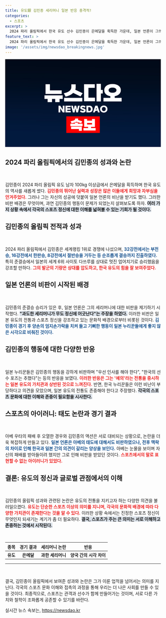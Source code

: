 ```yaml
---
title: 유도銀 김민종 세리머니 일본 반응 충격적!
categories:
  - 스포츠
excerpt: >
  2024 파리 올림픽에서 한국 유도 선수 김민종이 은메달을 획득한 가운데, 일본 언론이 그의 세리머니를 두고 무도 논란을 제기하며 비판의 목소리를 높이고 있다. nuna24.com에서는 이로 인해 불거진 양국의 반응을 비교 분석했다.
feature_text: >
  2024 파리 올림픽에서 한국 유도 선수 김민종이 은메달을 획득한 가운데, 일본 언론이 그의 세리머니를 두고 무도 논란을 제기하며 비판의 목소리를 높이고 있다. nuna24.com에서는 이로 인해 불거진 양국의 반응을 비교 분석했다.
image: '/assets/img/newsdao_breakingnews.jpg'
---
```


<p><img src="/assets/img/newsdao_breakingnews.jpg" alt="pcversion 속보" /></p>

<h2 data-ke-size="size26">2024 파리 올림픽에서의 김민종의 성과와 논란</h2>

<p data-ke-size="size16">&nbsp;</p>

<p>김민종이 2024 파리 올림픽 유도 남자 100kg 이상급에서 은메달을 획득하며 한국 유도의 역사를 새롭게 썼다. <b><span style="color: #ee2323;">김민종의 뛰어난 실력과 성장은 많은 이들에게 희망과 자부심을 안겨주었다.</span></b> 그러나 그는 자신의 성공에 덧붙여 일본 언론의 비난을 받기도 했다. 그러한 비판 배경은 무엇이며, 과연 김민종의 행동이 문제가 되었는지 살펴보도록 하자. <b><span style="background-color: #21538527;">여러 가지 상황 속에서 각국의 스포츠 정신에 대한 이해를 넓혀볼 수 있는 기회가 될 것이다.</span></b></p>

<h2>김민종의 올림픽 전적과 성과</h2>

<p data-ke-size="size16">&nbsp;</p>

<p>2024 파리 올림픽에서 김민종은 세계랭킹 1위로 경쟁에 나섰으며, <b><span style="color: #1a5490;">32강전에서는 부전승, 16강전에서 한판승, 8강전에서 절반승을 거두는 등 순조롭게 결승까지 진출하였다.</span></b> 특히 준결승에서 일본의 세계 6위 사이토 다쓰루를 상대로 멋진 업어치기로 승리했음을 강조할 만하다. <b><span style="color: #ee2323;">그의 발군의 기량은 상대를 압도하고, 한국 유도의 힘을 잘 보여주었다.</span></b> </p>

<h2>일본 언론의 비판이 시작된 배경</h2>

<p data-ke-size="size16">&nbsp;</p>

<p>김민종의 준결승 승리가 있은 후, 일본 언론은 그의 세리머니에 대한 비판을 제기하기 시작했다. <b><span style="background-color: #21538527;">"과도한 세리머니가 무도 정신에 어긋난다"는 주장을 하였다.</span></b> 이러한 비판은 일본 유도의 전통과 스포츠 정신을 강조하고 있는 문화적 배경으로부터 비롯된 것이다. <b><span style="color: #1a5490;">김민종이 경기 후 양손의 엄지손가락을 치켜 들고 기뻐한 행동이 일본 누리꾼들에게 좋지 않은 시각으로 비춰진 것이다.</span></b></p>

<h2>김민종의 행동에 대한 다양한 반응</h2>

<p data-ke-size="size16">&nbsp;</p>

<p>일본 누리꾼들은 김민종의 행동을 강하게 비판하며 "우선 인사를 해야 한다", "한국의 선수 포즈는 추했다"는 등의 반응을 보였다. <b><span style="color: #ee2323;">이러한 반응은 그는 '예의'라는 전통을 중시하는 일본 유도의 가치관과 상반된 것으로 느껴진다.</span></b> 반면, 한국 누리꾼들은 이런 비난이 부당하다고 의견을 모았으며, 일본 유도의 전통도 존중해야 한다고 주장했다. <b><span style="background-color: #21538527;">각국의 스포츠 문화에 대한 이해와 존중이 필요함을 시사한다.</span></b></p>

<h2>스포츠의 아이러니: 태도 논란과 경기 결과</h2>

<p data-ke-size="size16">&nbsp;</p>

<p>아베 우타의 패배 후 오열한 경우와 김민종의 액션은 서로 대비되는 상황으로, 논란을 더욱 복잡하게 만들고 있다. <b><span style="color: #1a5490;">일본 언론은 아베의 태도에 대해서도 비판하였으나, 전후 맥락의 차이로 인해 한국과 일본 간의 의견이 갈리는 양상을 보인다.</span></b> 아베는 눈물을 보이며 자신의 패배를 받아들이려 했지만 그로 인해 비판을 받았던 것이다. <b><span style="color: #ee2323;">스포츠에서의 말로 표현할 수 없는 아이러니가 있었다.</span></b></p>

<h2>결론: 유도의 정신과 글로벌 관점에서의 이해</h2>

<p data-ke-size="size16">&nbsp;</p>

<p>김민종의 올림픽 성과와 관련된 논란은 유도의 전통을 지키고자 하는 다양한 의견을 불러일으켰다. <b><span style="color: #ee2323;">유도는 단순한 스포츠 이상의 의미를 지니며, 각국의 문화적 배경에 따라 다양한 가치관이 존재한다는 것을 알 수 있다.</span></b> 이러한 상황 속에서는 진정한 스포츠 정신이 무엇인지 되새기는 계기가 좀 더 필요하다. <b><span style="background-color: #21538527;">결국, 스포츠가 주는 큰 의미는 서로 이해하고 존중하는 것에서 시작된다.</span></b> </p>

<p data-ke-size="size16">&nbsp;</p>

<table>
<thead>
<tr>
<th style="text-align: center;">종목</th>
<th style="text-align: center;">경기 결과</th>
<th style="text-align: center;">세리머니 논란</th>
<th style="text-align: center;">반응</th>
</tr>
</thead>
<tbody>
<tr>
<td style="text-align: center; height: 17px;"><b>유도</b></td>
<td style="text-align: center; height: 17px;"><b>은메달</b></td>
<td style="text-align: center; height: 17px;"><b>과한 세리머니</b></td>
<td style="text-align: center; height: 17px;"><b>양국 간의 시각 차이</b></td>
</tr>
</tbody>
</table>

<hr />

<p data-ke-size="size16">&nbsp;</p>

<p>결국, 김민종이 올림픽에서 보여준 성과와 논란은 그가 이룬 업적을 넘어서는 의미를 지닌다. 각국의 스포츠 문화 이해와 접촉의 과정을 통해 우리는 더 나은 사회를 만들 수 있을 것이다. 최종적으로, 스포츠는 관객과 선수가 함께 만들어가는 것이며, 서로 다른 가치와 철학이 조화롭게 공존할 수 있기를 바란다.</p>
실시간 뉴스 속보는, <a href="https://newsdao.kr" rel="dofollow">https://newsdao.kr</a>



